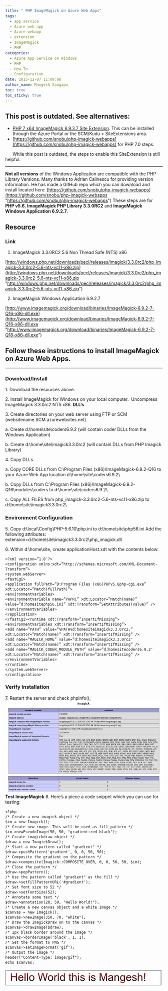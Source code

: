 ```yaml
---
title: " PHP ImageMagick on Azure Web Apps"
tags:
  - app service
  - Azure web app
  - Azure webapp
  - extension
  - ImageMagick
  - PHP
categories:
  - Azure App Service on Windows
  - PHP
  - How-To
  - Configuration
date: 2015-12-07 11:09:00
author_name: Mangesh Sangapu
toc: true
toc_sticky: true
---
```


## This post is outdated. See alternatives:

*   [PHP 7 x64 ImageMagick 6.9.3.7 Site Extension](https://www.siteextensions.net/packages/PHP7_64BIT_IMAGICK_6937/). This can be installed through the Azure Portal or the SCM/Kudu > SiteExtensions area.
*   [https://github.com/snobu/php-imagick-webapps](https://github.com/snobu/php-imagick-webapps) for PHP 7.0 steps.

      While this post is outdated, the steps to enable this SiteExtension is still helpful.

* * *

**Not all versions** of the Windows Application are compatible with the PHP Library Versions. Many thanks to Adrian Calinescu for providing version information. He has made a GitHub repo which you can download and install located here: [https://github.com/snobu/php-imagick-webapps](https://github.com/snobu/php-imagick-webapps "https://github.com/snobu/php-imagick-webapps") These steps are for **PHP v5.6**, **ImageMagick PHP Library 3.3.0RC2** and **ImageMagick Windows Application 6.9.2.7**.

## Resource

### Link

1. ImageMagick 3.3.0RC2 5.6 Non Thread Safe (NTS) x86

[http://windows.php.net/downloads/pecl/releases/imagick/3.3.0rc2/php_imagick-3.3.0rc2-5.6-nts-vc11-x86.zip](http://windows.php.net/downloads/pecl/releases/imagick/3.3.0rc2/php_imagick-3.3.0rc2-5.6-nts-vc11-x86.zip "http://windows.php.net/downloads/pecl/releases/imagick/3.3.0rc2/php_imagick-3.3.0rc2-5.6-nts-vc11-x86.zip")

2. ImageMagick Windows Application 6.9.2.7

[http://www.imagemagick.org/download/binaries/ImageMagick-6.9.2-7-Q16-x86-dll.exe](http://www.imagemagick.org/download/binaries/ImageMagick-6.9.2-7-Q16-x86-dll.exe "http://www.imagemagick.org/download/binaries/ImageMagick-6.9.2-7-Q16-x86-dll.exe")

## Follow these instructions to install ImageMagick on Azure Web Apps.

* * *

### Download/Install

1\. Download the resources above. 

2\. Install ImageMagick for Windows on your local computer.  Uncompress ImageMagick 3.3.0rc2 NTS x86. **DLL’s** 

3\. Create directories on your web server using FTP or SCM (websitename.SCM.azurewebsites.net)       

  a. Create d:\\home\\site\\coders6.9.2 (will contain coder DLLs from the Windows Application)       
  
  b. Create d:\\home\\site\\imagick3.3.0rc2 (will contain DLLs from PHP Imagick Library) 
  
4\. Copy DLLs      

  a. Copy CORE DLLs from C:\\Program Files (x86)\\ImageMagick-6.9.2-Q16 to your Azure Web App location d:\\home\\site\\coders6.9.2\      
  
  b. Copy DLLs from C:\\Program Files (x86)\\ImageMagick-6.9.2-Q16\\modules\\coders to d:\\home\\site\\coders6.9.2\      
  
  c. Copy ALL FILES from php_imagick-3.3.0rc2-5.6-nts-vc11-x86.zip to d:\\home\\site\\imagick3.3.0rc2\ 
  
### Environment Configuration

5\. Copy d:\\local\\Config\\PHP-5.6.10\\php.ini to d:\\home\\site\\php56.ini Add the following attributes: extension=d:\\home\\site\\imagick3.3.0rc2\\php_imagick.dll  

6\. Within d:\\home\\site, create applicationHost.xdt with the contents below:

    <?xml version=”1.0″?>
    <configuration xmlns:xdt=”http://schemas.microsoft.com/XML-Document-Transform”>
    <system.webServer>
    <fastCgi>
    <application fullPath=”D:Program Files (x86)PHPv5.6php-cgi.exe” xdt:Locator=”Match(fullPath)”>
    <environmentVariables>
    <environmentVariable name=”PHPRC” xdt:Locator=”Match(name)” value=”d:homesitephp56.ini” xdt:Transform=”SetAttributes(value)” />
    </environmentVariables>
    </application>
    </fastCgi><runtime xdt:Transform=”InsertIfMissing”>
    <environmentVariables xdt:Transform=”InsertIfMissing”>
    <add name=”PATH” value=”%PATH%d:homesiteimagick3.3.0rc2;” xdt:Locator=”Match(name)” xdt:Transform=”InsertIfMissing” />
    <add name=”MAGICK_HOME” value=”d:homesiteimagick3.3.0rc2″ xdt:Locator=”Match(name)” xdt:Transform=”InsertIfMissing” />
    <add name=”MAGICK_CODER_MODULE_PATH” value=”d:homesitecoders6.9.2″ xdt:Locator=”Match(name)” xdt:Transform=”InsertIfMissing” />
    </environmentVariables>
    </runtime>
    </system.webServer>
    </configuration>

### Verify Installation

7\. Restart the server and check phpinfo(); ![](/media/2019/03/0574.imagick_phpinfo.png)  **Test ImageMagick** 8\. Here’s a piece a code snippet which you can use for testing:


    <?php
    /* Create a new imagick object */
    $im = new Imagick();
    /* Create new image. This will be used as fill pattern */
    $im->newPseudoImage(50, 50, "gradient:red-black");
    /* Create imagickdraw object */
    $draw = new ImagickDraw();
    /* Start a new pattern called "gradient" */
    $draw->pushPattern('gradient', 0, 0, 50, 50);
    /* Composite the gradient on the pattern */
    $draw->composite(Imagick::COMPOSITE_OVER, 0, 0, 50, 50, $im);
    /* Close the pattern */
    $draw->popPattern();
    /* Use the pattern called "gradient" as the fill */
    $draw->setFillPatternURL('#gradient');
    /* Set font size to 52 */
    $draw->setFontSize(52);
    /* Annotate some text */
    $draw->annotation(20, 50, "Hello World!");
    /* Create a new canvas object and a white image */
    $canvas = new Imagick();
    $canvas->newImage(350, 70, "white");
    /* Draw the ImagickDraw on to the canvas */
    $canvas->drawImage($draw);
    /* 1px black border around the image */
    $canvas->borderImage('black', 1, 1);
    /* Set the format to PNG */
    $canvas->setImageFormat('gif');
    /* Output the image */
    header("Content-Type: image/gif");
    echo $canvas;

![Hello World this is Mangesh!](/media/2019/03/8512.hello_world.png "Hello World this is Mangesh!")